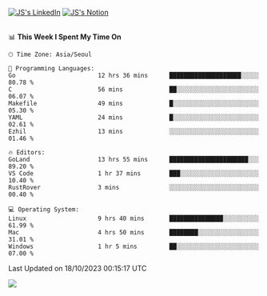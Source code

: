 
[![JS's LinkedIn](https://img.shields.io/badge/LinkedIn-blue?style=for-the-badge&logo=linkedin)](https://www.linkedin.com/in/jaeseung-lee-5a2a32139/) 
[![JS's Notion](https://img.shields.io/badge/Notion-black?style=for-the-badge&logo=notion)](https://bit.ly/ljswiki1) <br><br>
<!-- ![JS's GitHub stats](https://github-readme-stats-lemon-five.vercel.app/api?username=tkxkd0159&hide=contribs,prs,stars,issues&show_icons=true&theme=react&include_all_commits=true)   -->
<!-- ![Top Langs](https://github-readme-stats-lemon-five.vercel.app/api/top-langs/?username=tkxkd0159&layout=compact&hide=jupyter%20notebook,scss,html,css&langs_count=10)  -->


<!--START_SECTION:waka-->
📊 **This Week I Spent My Time On** 

```text
🕑︎ Time Zone: Asia/Seoul

💬 Programming Languages: 
Go                       12 hrs 36 mins      ████████████████████░░░░░   80.78 % 
C                        56 mins             ██░░░░░░░░░░░░░░░░░░░░░░░   06.07 % 
Makefile                 49 mins             █░░░░░░░░░░░░░░░░░░░░░░░░   05.30 % 
YAML                     24 mins             █░░░░░░░░░░░░░░░░░░░░░░░░   02.61 % 
Ezhil                    13 mins             ░░░░░░░░░░░░░░░░░░░░░░░░░   01.46 % 

🔥 Editors: 
GoLand                   13 hrs 55 mins      ██████████████████████░░░   89.20 % 
VS Code                  1 hr 37 mins        ███░░░░░░░░░░░░░░░░░░░░░░   10.40 % 
RustRover                3 mins              ░░░░░░░░░░░░░░░░░░░░░░░░░   00.40 % 

💻 Operating System: 
Linux                    9 hrs 40 mins       ███████████████░░░░░░░░░░   61.99 % 
Mac                      4 hrs 50 mins       ████████░░░░░░░░░░░░░░░░░   31.01 % 
Windows                  1 hr 5 mins         ██░░░░░░░░░░░░░░░░░░░░░░░   07.00 % 
```


 Last Updated on 18/10/2023 00:15:17 UTC
<!--END_SECTION:waka-->

<a href="https://github.com/tkxkd0159/dsalgo">
  <img align="center" src="https://github-readme-stats-lemon-five.vercel.app/api/pin/?username=tkxkd0159&repo=dsalgo&theme=react" />
</a>


<!---
- 🔭 I’m currently working on ...
- 🌱 I’m currently learning blockchain and distributed network
- 👯 I’m looking to collaborate on ...
- 🤔 I’m looking for help with ...
- 💬 Ask me about ...
- 📫 How to reach me: ...
- 😄 Pronouns: ...
- ⚡ Fun fact: ...
-->
